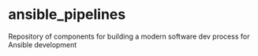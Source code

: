 # ansible_pipelines
Repository of components for building a modern software dev process for Ansible development
